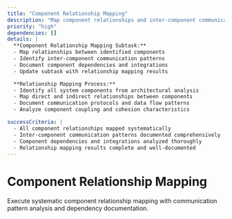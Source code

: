 ```yaml
---
title: "Component Relationship Mapping"
description: "Map component relationships and inter-component communication patterns"
priority: "high"
dependencies: []
details: |
  **Component Relationship Mapping Subtask:**
  - Map relationships between identified components
  - Identify inter-component communication patterns
  - Document component dependencies and integrations
  - Update subtask with relationship mapping results

  **Relationship Mapping Process:**
  - Identify all system components from architectural analysis
  - Map direct and indirect relationships between components
  - Document communication protocols and data flow patterns
  - Analyze component coupling and cohesion characteristics

successCriteria: |
  - All component relationships mapped systematically
  - Inter-component communication patterns documented comprehensively
  - Component dependencies and integrations analyzed thoroughly
  - Relationship mapping results complete and well-documented
---
```


# Component Relationship Mapping

Execute systematic component relationship mapping with communication pattern analysis and dependency documentation.
